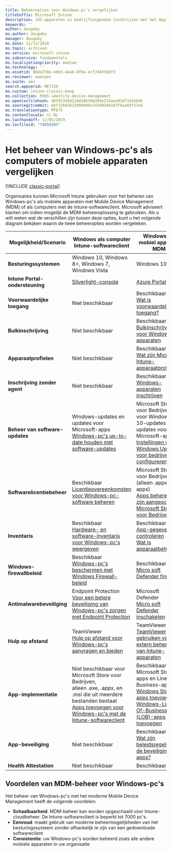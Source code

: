 ```yaml
---
title: Beheeropties voor Windows-pc's vergelijken
titleSuffix: Microsoft Intune
description: iOS-apparaten in bedrijfseigendom inschrijven met het Apple Device Enrollment Program (DEP) of Apple Configurator.
keywords: ''
author: dougeby
ms.author: dougeby
manager: dougeby
ms.date: 11/13/2018
ms.topic: archived
ms.service: microsoft-intune
ms.subservice: fundamentals
ms.localizationpriority: medium
ms.technology: ''
ms.assetid: 068a73bb-e6b3-44a6-8f6e-4cf7d455bbf3
ms.reviewer: owenyen
ms.suite: ems
search.appverid: MET150
ms.custom: intune-classic-keep
ms.collection: M365-identity-device-management
ms.openlocfilehash: d8fd53e9d12dd38639d204e214aea03d733e584b
ms.sourcegitcommit: ebf72b038219904d6e7d20024b107f4aa68f57e6
ms.translationtype: MTE75
ms.contentlocale: nl-NL
ms.lasthandoff: 12/05/2019
ms.locfileid: "74059203"
---
```

# <a name="compare-managing-windows-pcs-as-computers-or-mobile-devices"></a>Het beheer van Windows-pc's als computers of mobiele apparaten vergelijken

[!INCLUDE [classic-portal](../includes/classic-portal.md)]

Organisaties kunnen Microsoft Intune gebruiken voor het beheren van Windows-pc's als mobiele apparaten met Mobile Device Management (MDM) of als computers met de Intune-softwareclient.  Microsoft adviseert klanten om indien mogelijk de MDM-beheeroplossing te gebruiken. Als u wilt weten wat de verschillen zijn tussen deze opties, kunt u het volgende diagram bekijken waarin de twee beheeropties worden vergeleken.

|**Mogelijkheid/Scenario** |**Windows als computer**<br>Intune-softwareclient | **Windows als mobiel apparaat**<br>MDM |
|--------------|-------------------------------|-------------------------------|
|**Besturingssystemen** |Windows 10, Windows 8+, Windows 7, Windows Vista | Windows 10+ |
|**Intune Portal-ondersteuning** |[Silverlight-console](https://manage.microsoft.com)|[Azure Portal](https://portal.azure.com) |
|**Voorwaardelijke toegang**|Niet beschikbaar|Beschikbaar <br>[Wat is voorwaardelijke toegang?](../protect/conditional-access.md)|
|**Bulkinschrijving**|Niet beschikbaar|Beschikbaar <br>[Bulkinschrijving voor Windows-apparaten](../enrollment/windows-bulk-enroll.md)|
|**Apparaatprofielen**|Niet beschikbaar|Beschikbaar <br>[Wat zijn Microsoft Intune-apparaatprofielen?](../configuration/device-profiles.md)|
|**Inschrijving zonder agent**|Niet beschikbaar |Beschikbaar<br>[Windows-apparaten inschrijven](../enrollment/windows-enroll.md)|
|**Beheer van software-updates**| Windows-updates en updates voor Microsoft-apps<br>[Windows-pc's up-to-date houden met software-updates](../keep-windows-pcs-up-to-date-with-software-updates-in-microsoft-intune.md)|Microsoft Store voor Bedrijven voor Windows 10-updates en updates voor Microsoft-apps<br> [Instellingen voor Windows Update voor bedrijven configureren](../protect/windows-update-for-business-configure.md) |
|**Softwarelicentiebeheer**|Beschikbaar <br>[Licentieovereenkomsten voor Windows-pc-software beheren](../manage-license-agreements-for-windows-pc-software-in-microsoft-intune.md)|Microsoft Store voor Bedrijven (alleen .appx-apps)<br>[Apps beheren die zijn aangeschaft in Microsoft Store voor Bedrijven](../apps/windows-store-for-business.md)|
|**Inventaris**|Beschikbaar <br>[Hardware- en software-inventaris voor Windows-pc's weergeven](view-hardware-and-software-inventory-for-windows-pcs-in-microsoft-intune.md)|Beschikbaar <br>[App-gegevens controleren](../apps/apps-monitor.md)<br>[Wat is apparaatbeheer](../remote-actions/device-management.md)|
|**Windows-firewallbeleid**|Beschikbaar <br>[Windows-pc's beschermen met Windows Firewall-beleid](../help-protect-windows-pcs-using-windows-firewall-policies-in-microsoft-intune.md) |Beschikbaar <br>[Micro soft Defender firewall](../protect/endpoint-protection-windows-10.md#microsoft-defender-firewall)|
|**Antimalwarebeveiliging**|Endpoint Protection<br>[Voor een betere beveiliging van Windows-pc's zorgen met Endpoint Protection](../help-secure-windows-pcs-with-endpoint-protection-for-microsoft-intune.md)|Microsoft Defender<br>[Micro soft Defender inschakelen](../protect/advanced-threat-protection.md)|
|**Hulp op afstand** |TeamViewer<br>[Hulp op afstand voor Windows-pc's aanvragen en bieden](request-and-provide-remote-assistance-for-windows-pcs-in-microsoft-intune.md)|TeamViewer<br> [TeamViewer gebruiken voor het extern beheren van Intune-apparaten](../remote-actions/teamviewer-support.md) |
|**App-implementatie** | Niet beschikbaar voor Microsoft Store voor Bedrijven,<br>alleen .exe, .appx, en .msi die uit meerdere bestanden bestaat<br>[Apps toevoegen voor Windows-pc's met de Intune-softwareclient ](add-apps-for-windows-pcs-in-microsoft-intune.md)|Beschikbaar voor Microsoft Store-apps en Line-Of-Business-apps<br>[Windows Store-apps toevoegen](../apps/store-apps-windows.md)<br>[Windows-Line-Of-Business (LOB)-apps toevoegen](../apps/lob-apps-windows.md)|
|**App-beveiliging**|Niet beschikbaar|Beschikbaar <br>[Wat zijn beleidsregels voor de beveiliging van apps?](../apps/app-protection-policy.md)|
|**Health Attestation**|Niet beschikbaar|Beschikbaar|


## <a name="advantages-of-mdm-windows-pc-management"></a>Voordelen van MDM-beheer voor Windows-pc's
Het beheer van Windows-pc's met het moderne Mobile Device Management heeft de volgende voordelen:
- **Schaalbaarheid**: MDM-beheer kan worden opgeschaald voor Intune-cloudbeheer. De Intune-softwareclient is beperkt tot 7000 pc's.
- **Eenvoud**: maakt gebruik van moderne beheermogelijkheden van het besturingssysteem zonder afhankelijk te zijn van een gedownloade softwareclient
- **Consistentie**: uw Windows-pc's worden beheerd zoals alle andere mobiele apparaten in uw organisatie
<!-- - **Cloud optimization** - -->
